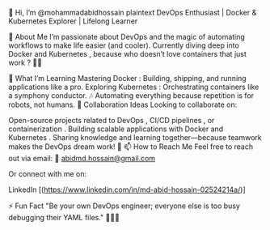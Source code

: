 👋 Hi, I’m @mohammadabidhossain
plaintext
DevOps Enthusiast | Docker & Kubernetes Explorer | Lifelong Learner

👀 About Me
I’m passionate about DevOps and the magic of automating workflows to make life easier (and cooler). Currently diving deep into Docker and Kubernetes , because who doesn’t love containers that just work ? 🚢✨

🌱 What I’m Learning
Mastering Docker : Building, shipping, and running applications like a pro.
Exploring Kubernetes : Orchestrating containers like a symphony conductor. 🎶
Automating everything because repetition is for robots, not humans.
💞️ Collaboration Ideas
Looking to collaborate on:

Open-source projects related to DevOps , CI/CD pipelines , or containerization .
Building scalable applications with Docker and Kubernetes .
Sharing knowledge and learning together—because teamwork makes the DevOps dream work! 🤝
📫 How to Reach Me
Feel free to reach out via email:
📧 abidmd.hossain@gmail.com

Or connect with me on:

LinkedIn [(https://www.linkedin.com/in/md-abid-hossain-02524214a/)]


⚡ Fun Fact
"Be your own DevOps engineer; everyone else is too busy debugging their YAML files." 🧑‍💻😂

<!---
mohammadabidhossain/mohammadabidhossain is a ✨ special ✨ repository because its `README.md` (this file) appears on your GitHub profile.
You can click the Preview link to take a look at your changes.
--->
